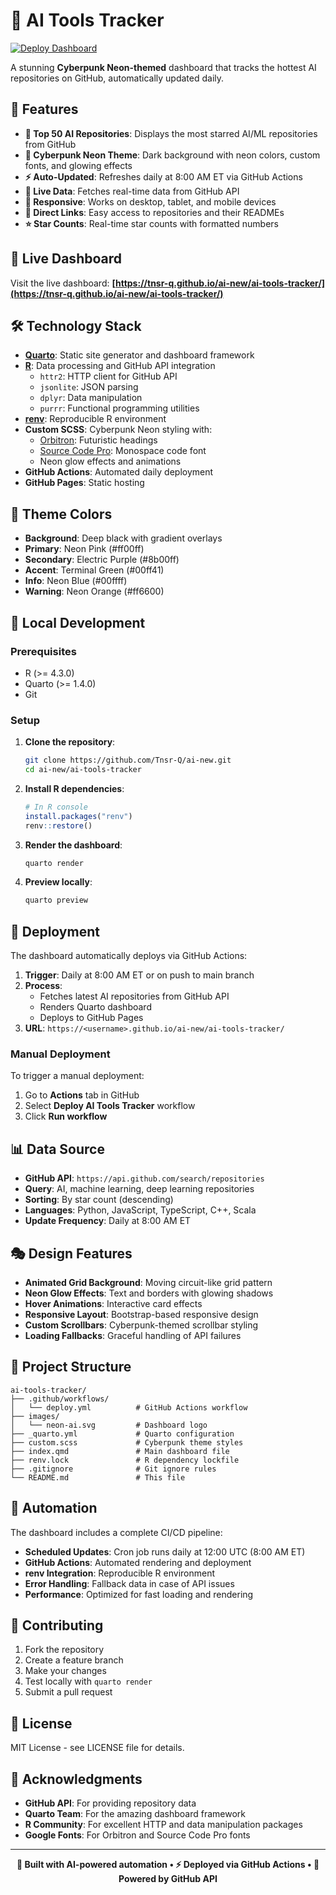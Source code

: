 # 🤖 AI Tools Tracker

[![Deploy Dashboard](https://github.com/Tnsr-Q/ai-new/actions/workflows/deploy.yml/badge.svg)](https://github.com/Tnsr-Q/ai-new/actions/workflows/deploy.yml)

A stunning **Cyberpunk Neon-themed** dashboard that tracks the hottest AI repositories on GitHub, automatically updated daily.

## 🚀 Features

- **🌟 Top 50 AI Repositories**: Displays the most starred AI/ML repositories from GitHub
- **🎨 Cyberpunk Neon Theme**: Dark background with neon colors, custom fonts, and glowing effects
- **⚡ Auto-Updated**: Refreshes daily at 8:00 AM ET via GitHub Actions
- **🔄 Live Data**: Fetches real-time data from GitHub API
- **📱 Responsive**: Works on desktop, tablet, and mobile devices
- **🔗 Direct Links**: Easy access to repositories and their READMEs
- **⭐ Star Counts**: Real-time star counts with formatted numbers

## 🎯 Live Dashboard

Visit the live dashboard: **[https://tnsr-q.github.io/ai-new/ai-tools-tracker/](https://tnsr-q.github.io/ai-new/ai-tools-tracker/)**

## 🛠️ Technology Stack

- **[Quarto](https://quarto.org/)**: Static site generator and dashboard framework
- **[R](https://www.r-project.org/)**: Data processing and GitHub API integration
  - `httr2`: HTTP client for GitHub API
  - `jsonlite`: JSON parsing
  - `dplyr`: Data manipulation
  - `purrr`: Functional programming utilities
- **[renv](https://rstudio.github.io/renv/)**: Reproducible R environment
- **Custom SCSS**: Cyberpunk Neon styling with:
  - [Orbitron](https://fonts.google.com/specimen/Orbitron): Futuristic headings
  - [Source Code Pro](https://fonts.google.com/specimen/Source+Code+Pro): Monospace code font
  - Neon glow effects and animations
- **GitHub Actions**: Automated daily deployment
- **GitHub Pages**: Static hosting

## 🎨 Theme Colors

- **Background**: Deep black with gradient overlays
- **Primary**: Neon Pink (#ff00ff)
- **Secondary**: Electric Purple (#8b00ff)
- **Accent**: Terminal Green (#00ff41)
- **Info**: Neon Blue (#00ffff)
- **Warning**: Neon Orange (#ff6600)

## 🔧 Local Development

### Prerequisites

- R (>= 4.3.0)
- Quarto (>= 1.4.0)
- Git

### Setup

1. **Clone the repository**:
   ```bash
   git clone https://github.com/Tnsr-Q/ai-new.git
   cd ai-new/ai-tools-tracker
   ```

2. **Install R dependencies**:
   ```r
   # In R console
   install.packages("renv")
   renv::restore()
   ```

3. **Render the dashboard**:
   ```bash
   quarto render
   ```

4. **Preview locally**:
   ```bash
   quarto preview
   ```

## 🚀 Deployment

The dashboard automatically deploys via GitHub Actions:

1. **Trigger**: Daily at 8:00 AM ET or on push to main branch
2. **Process**: 
   - Fetches latest AI repositories from GitHub API
   - Renders Quarto dashboard
   - Deploys to GitHub Pages
3. **URL**: `https://<username>.github.io/ai-new/ai-tools-tracker/`

### Manual Deployment

To trigger a manual deployment:

1. Go to **Actions** tab in GitHub
2. Select **Deploy AI Tools Tracker** workflow
3. Click **Run workflow**

## 📊 Data Source

- **GitHub API**: `https://api.github.com/search/repositories`
- **Query**: AI, machine learning, deep learning repositories
- **Sorting**: By star count (descending)
- **Languages**: Python, JavaScript, TypeScript, C++, Scala
- **Update Frequency**: Daily at 8:00 AM ET

## 🎭 Design Features

- **Animated Grid Background**: Moving circuit-like grid pattern
- **Neon Glow Effects**: Text and borders with glowing shadows
- **Hover Animations**: Interactive card effects
- **Responsive Layout**: Bootstrap-based responsive design
- **Custom Scrollbars**: Cyberpunk-themed scrollbar styling
- **Loading Fallbacks**: Graceful handling of API failures

## 📁 Project Structure

```
ai-tools-tracker/
├── .github/workflows/
│   └── deploy.yml          # GitHub Actions workflow
├── images/
│   └── neon-ai.svg         # Dashboard logo
├── _quarto.yml             # Quarto configuration
├── custom.scss             # Cyberpunk theme styles
├── index.qmd               # Main dashboard file
├── renv.lock               # R dependency lockfile
├── .gitignore              # Git ignore rules
└── README.md               # This file
```

## 🔄 Automation

The dashboard includes a complete CI/CD pipeline:

- **Scheduled Updates**: Cron job runs daily at 12:00 UTC (8:00 AM ET)
- **GitHub Actions**: Automated rendering and deployment
- **renv Integration**: Reproducible R environment
- **Error Handling**: Fallback data in case of API issues
- **Performance**: Optimized for fast loading and rendering

## 🤝 Contributing

1. Fork the repository
2. Create a feature branch
3. Make your changes
4. Test locally with `quarto render`
5. Submit a pull request

## 📄 License

MIT License - see LICENSE file for details.

## 🙏 Acknowledgments

- **GitHub API**: For providing repository data
- **Quarto Team**: For the amazing dashboard framework
- **R Community**: For excellent HTTP and data manipulation packages
- **Google Fonts**: For Orbitron and Source Code Pro fonts

---

<div align="center">

**🤖 Built with AI-powered automation • ⚡ Deployed via GitHub Actions • 🌟 Powered by GitHub API**

</div>
